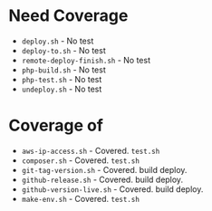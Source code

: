 # Need Coverage

- `deploy.sh` - No test
 - `deploy-to.sh` - No test
 - `remote-deploy-finish.sh` - No test
- `php-build.sh` - No test
- `php-test.sh` - No test
- `undeploy.sh` - No test

# Coverage of

- `aws-ip-access.sh` - Covered. `test.sh`
- `composer.sh` - Covered. `test.sh`
- `git-tag-version.sh` - Covered. build deploy.
- `github-release.sh` - Covered. build deploy.
- `github-version-live.sh` - Covered. build deploy.
- `make-env.sh` - Covered. `test.sh`
